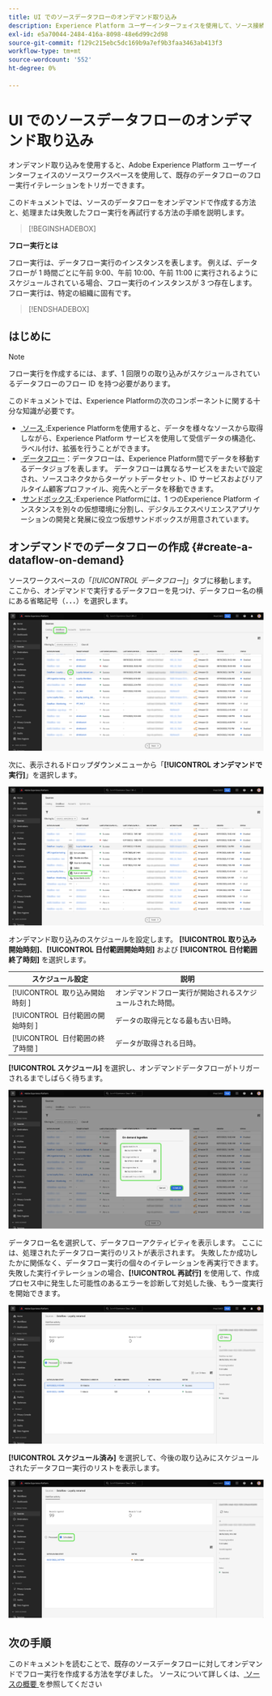```yaml
---
title: UI でのソースデータフローのオンデマンド取り込み
description: Experience Platform ユーザーインターフェイスを使用して、ソース接続のデータフローをオンデマンドで作成する方法を説明します。
exl-id: e5a70044-2484-416a-8098-48e6d99c2d98
source-git-commit: f129c215ebc5dc169b9a7ef9b3faa3463ab413f3
workflow-type: tm+mt
source-wordcount: '552'
ht-degree: 0%

---
```


# UI でのソースデータフローのオンデマンド取り込み

オンデマンド取り込みを使用すると、Adobe Experience Platform ユーザーインターフェイスのソースワークスペースを使用して、既存のデータフローのフロー実行イテレーションをトリガーできます。

このドキュメントでは、ソースのデータフローをオンデマンドで作成する方法と、処理または失敗したフロー実行を再試行する方法の手順を説明します。

>[!BEGINSHADEBOX]

**フロー実行とは**

フロー実行は、データフロー実行のインスタンスを表します。 例えば、データフローが 1 時間ごとに午前 9:00、午前 10:00、午前 11:00 に実行されるようにスケジュールされている場合、フロー実行のインスタンスが 3 つ存在します。 フロー実行は、特定の組織に固有です。

>[!ENDSHADEBOX]

## はじめに

>[!NOTE]
>
>フロー実行を作成するには、まず、1 回限りの取り込みがスケジュールされているデータフローのフロー ID を持つ必要があります。

このドキュメントでは、Experience Platformの次のコンポーネントに関する十分な知識が必要です。

* [&#x200B; ソース &#x200B;](../../home.md):Experience Platformを使用すると、データを様々なソースから取得しながら、Experience Platform サービスを使用して受信データの構造化、ラベル付け、拡張を行うことができます。
* [&#x200B; データフロー &#x200B;](../../../dataflows/home.md)：データフローは、Experience Platform間でデータを移動するデータジョブを表します。 データフローは異なるサービスをまたいで設定され、ソースコネクタからターゲットデータセット、ID サービスおよびリアルタイム顧客プロファイル、宛先へとデータを移動できます。
* [&#x200B; サンドボックス &#x200B;](../../../sandboxes/home.md):Experience Platformには、1 つのExperience Platform インスタンスを別々の仮想環境に分割し、デジタルエクスペリエンスアプリケーションの開発と発展に役立つ仮想サンドボックスが用意されています。

## オンデマンドでのデータフローの作成 {#create-a-dataflow-on-demand}

ソースワークスペースの「*[!UICONTROL データフロー]*」タブに移動します。 ここから、オンデマンドで実行するデータフローを見つけ、データフロー名の横にある省略記号（**`...`**）を選択します。

![&#x200B; ソースワークスペースのデータフローのリスト。](../../images/tutorials/on-demand/select-dataflow.png)

次に、表示されるドロップダウンメニューから「**[!UICONTROL オンデマンドで実行]**」を選択します。

![&#x200B; 「オンデマンドで実行」オプションが選択されたドロップダウンメニュー。](../../images/tutorials/on-demand/run-on-demand.png)

オンデマンド取り込みのスケジュールを設定します。 **[!UICONTROL 取り込み開始時刻]**、**[!UICONTROL 日付範囲開始時刻]** および **[!UICONTROL 日付範囲終了時刻]** を選択します。

| スケジュール設定 | 説明 |
| --- | --- |
| [!UICONTROL &#x200B; 取り込み開始時刻 &#x200B;] | オンデマンドフロー実行が開始されるスケジュールされた時間。 |
| [!UICONTROL &#x200B; 日付範囲の開始時刻 &#x200B;] | データの取得元となる最も古い日時。 |
| [!UICONTROL &#x200B; 日付範囲の終了時間 &#x200B;] | データが取得される日時。 |

**[!UICONTROL スケジュール]** を選択し、オンデマンドデータフローがトリガーされるまでしばらく待ちます。

![&#x200B; オンデマンド取り込みのスケジュール設定ウィンドウ &#x200B;](../../images/tutorials/on-demand/configure-schedule.png)

データフロー名を選択して、データフローアクティビティを表示します。 ここには、処理されたデータフロー実行のリストが表示されます。 失敗したか成功したかに関係なく、データフロー実行の個々のイテレーションを再実行できます。 失敗した実行イテレーションの場合、**[!UICONTROL 再試行]** を使用して、作成プロセス中に発生した可能性のあるエラーを診断して対処した後、もう一度実行を開始できます。

![&#x200B; 選択したデータフローに対して処理されたフロー実行のリスト。](../../images/tutorials/on-demand/processed.png)

**[!UICONTROL スケジュール済み]** を選択して、今後の取り込みにスケジュールされたデータフロー実行のリストを表示します。

![&#x200B; 選択したデータフローに対してスケジュールされたフロー実行のリスト。](../../images/tutorials/on-demand/scheduled.png)

## 次の手順

このドキュメントを読むことで、既存のソースデータフローに対してオンデマンドでフロー実行を作成する方法を学びました。 ソースについて詳しくは、[&#x200B; ソースの概要 &#x200B;](../../home.md) を参照してください
